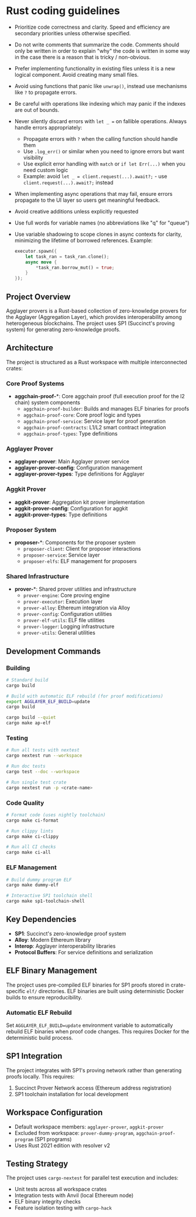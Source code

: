 # Rust coding guidelines

* Prioritize code correctness and clarity. Speed and efficiency are secondary priorities unless otherwise specified.
* Do not write comments that summarize the code. Comments should only be written in order to explain "why" the code is written in some way in the case there is a reason that is tricky / non-obvious.
* Prefer implementing functionality in existing files unless it is a new logical component. Avoid creating many small files.
* Avoid using functions that panic like `unwrap()`, instead use mechanisms like `?` to propagate errors.
* Be careful with operations like indexing which may panic if the indexes are out of bounds.
* Never silently discard errors with `let _ =` on fallible operations. Always handle errors appropriately:
  - Propagate errors with `?` when the calling function should handle them
  - Use `.log_err()` or similar when you need to ignore errors but want visibility
  - Use explicit error handling with `match` or `if let Err(...)` when you need custom logic
  - Example: avoid `let _ = client.request(...).await?;` - use `client.request(...).await?;` instead
* When implementing async operations that may fail, ensure errors propagate to the UI layer so users get meaningful feedback.

* Avoid creative additions unless explicitly requested
* Use full words for variable names (no abbreviations like "q" for "queue")
* Use variable shadowing to scope clones in async contexts for clarity, minimizing the lifetime of borrowed references.
  Example:
  ```rust
  executor.spawn({
      let task_ran = task_ran.clone();
      async move {
          *task_ran.borrow_mut() = true;
      }
  });
  ```

## Project Overview

Agglayer provers is a Rust-based collection of zero-knowledge provers for the Agglayer (Aggregation Layer), which provides interoperability among heterogeneous blockchains. The project uses SP1 (Succinct's proving system) for generating zero-knowledge proofs.
## Architecture

The project is structured as a Rust workspace with multiple interconnected crates:

### Core Proof Systems
- **aggchain-proof-***: Core aggchain proof (full execution proof for the l2 chain) system components
  - `aggchain-proof-builder`: Builds and manages ELF binaries for proofs
  - `aggchain-proof-core`: Core proof logic and types
  - `aggchain-proof-service`: Service layer for proof generation
  - `aggchain-proof-contracts`: L1/L2 smart contract integration
  - `aggchain-proof-types`: Type definitions

### Agglayer Prover
- **agglayer-prover**: Main Agglayer prover service
- **agglayer-prover-config**: Configuration management
- **agglayer-prover-types**: Type definitions for Agglayer

### Aggkit Prover
- **aggkit-prover**: Aggregation kit prover implementation
- **aggkit-prover-config**: Configuration for aggkit
- **aggkit-prover-types**: Type definitions

### Proposer System
- **proposer-***: Components for the proposer system
  - `proposer-client`: Client for proposer interactions
  - `proposer-service`: Service layer
  - `proposer-elfs`: ELF management for proposers

### Shared Infrastructure
- **prover-***: Shared prover utilities and infrastructure
  - `prover-engine`: Core proving engine
  - `prover-executor`: Execution layer
  - `prover-alloy`: Ethereum integration via Alloy
  - `prover-config`: Configuration utilities
  - `prover-elf-utils`: ELF file utilities
  - `prover-logger`: Logging infrastructure
  - `prover-utils`: General utilities

## Development Commands

### Building
```bash
# Standard build
cargo build

# Build with automatic ELF rebuild (for proof modifications)
export AGGLAYER_ELF_BUILD=update
cargo build

cargo build --quiet
cargo make ap-elf
```

### Testing
```bash
# Run all tests with nextest
cargo nextest run --workspace

# Run doc tests
cargo test --doc --workspace

# Run single test crate
cargo nextest run -p <crate-name>
```

### Code Quality
```bash
# Format code (uses nightly toolchain)
cargo make ci-format

# Run clippy lints
cargo make ci-clippy

# Run all CI checks
cargo make ci-all
```

### ELF Management
```bash
# Build dummy program ELF
cargo make dummy-elf

# Interactive SP1 toolchain shell
cargo make sp1-toolchain-shell
```

## Key Dependencies

- **SP1**: Succinct's zero-knowledge proof system
- **Alloy**: Modern Ethereum library
- **Interop**: Agglayer interoperability libraries
- **Protocol Buffers**: For service definitions and serialization

## ELF Binary Management

The project uses pre-compiled ELF binaries for SP1 proofs stored in crate-specific `elf/` directories. ELF binaries are built using deterministic Docker builds to ensure reproducibility.

### Automatic ELF Rebuild
Set `AGGLAYER_ELF_BUILD=update` environment variable to automatically rebuild ELF binaries when proof code changes. This requires Docker for the deterministic build process.

## SP1 Integration

The project integrates with SP1's proving network rather than generating proofs locally. This requires:
1. Succinct Prover Network access (Ethereum address registration)
2. SP1 toolchain installation for local development

## Workspace Configuration

- Default workspace members: `agglayer-prover`, `aggkit-prover`
- Excluded from workspace: `prover-dummy-program`, `aggchain-proof-program` (SP1 programs)
- Uses Rust 2021 edition with resolver v2

## Testing Strategy

The project uses `cargo-nextest` for parallel test execution and includes:
- Unit tests across all workspace crates
- Integration tests with Anvil (local Ethereum node)
- ELF binary integrity checks
- Feature isolation testing with `cargo-hack`
